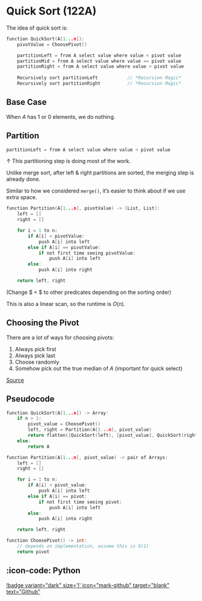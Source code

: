 # Quick Sort (122A)

The idea of quick sort is:

```c
function QuickSort(A[1...n]):
	pivotValue = ChoosePivot()

	partitionLeft = from A select value where value < pivot value
	partitionMid = from A select value where value == pivot value
	partitionRight = from A select value where value > pivot value
	
	Recursively sort partitionLeft           // *Recursion Magic*
	Recursively sort partitionRight          // *Recursion Magic*
```

## Base Case

When $A$ has 1 or 0 elements, we do nothing.

## Partition

```c
partitionLeft = from A select value where value < pivot value
```

↑ This partitioning step is doing most of the work. 

Unlike merge sort, after left & right partitions are sorted, the merging step is already done.

Similar to how we considered `merge()`, it’s easier to think about if we use extra space.

```c
function Partition(A[1...n], pivotValue) -> (List, List):
	left = []
	right = []

	for i = 1 to n:
		if A[i]	< pivotValue:
			push A[i] into left
		else if A[i] == pivotValue: 
			if not first time seeing pivotValue:
				push A[i] into left
		else:
			push A[i] into right

	return left, right
```

(Change $ < $ to other predicates depending on the sorting order)

This is also a linear scan, so the runtime is $O(n)$.


## Choosing the Pivot

There are a lot of ways for choosing pivots:

1. Always pick first
2. Always pick last
3. Choose randomly
4. Somehow pick out the true median of $A$ (important for quick select)

[Source](https://www.geeksforgeeks.org/quick-sort/)

## Pseudocode

```c
function QuickSort(A[1...n]) -> Array:
	if n > 1: 
		pivot_value = ChoosePivot()
		left, right = Partition(A[1...n], pivot_value)
		return flatten([QuickSort(left), [pivot_value], QuickSort(right)])
	else:
		return A

function Partition(A[1...n], pivot_value) -> pair of Arrays:
	left = []
	right = []

	for i = 1 to n:
		if A[i]	< pivot_value:
			push A[i] into left
		else if A[i] == pivot: 
			if not first time seeing pivot:
				push A[i] into left
		else:
			push A[i] into right

	return left, right

function ChoosePivot() -> int:
	// depends on implementation, assume this is O(1)
	return pivot
```

##  :icon-code: Python

[!badge variant="dark" size='l' icon="mark-github" target="blank" text="Github"](https://github.com/tomli380576/ECS122A-Algorithms-python-implementation/blob/main/Implementations/quick-sort.py)